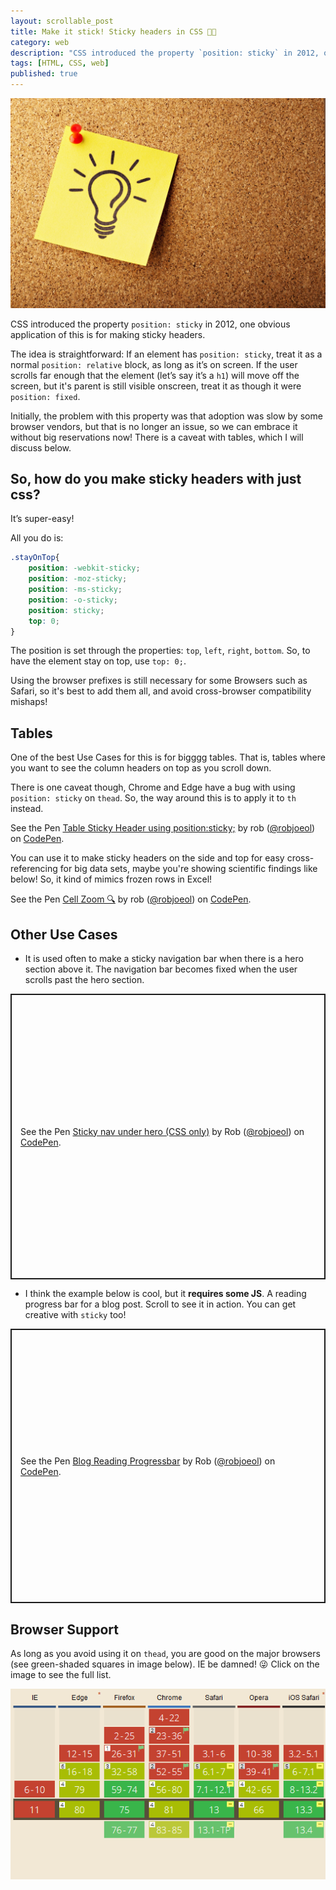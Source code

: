 ```yaml
---
layout: scrollable_post
title: Make it stick! Sticky headers in CSS 🦎🔝
category: web
description: "CSS introduced the property `position: sticky` in 2012, one obvious application of this is for making sticky headers."
tags: [HTML, CSS, web]
published: true
---
```

![banner image of sticky post-it](/assets/img/blog/2018-07-31-sticky-headers/banner.jpg)

CSS introduced the property `position: sticky` in 2012, one obvious application of this is for making sticky headers. 

The idea is straightforward: If an element has `position: sticky`, treat it as a normal `position: relative` block, as long as it’s on screen. If the user scrolls far enough that the element (let’s say it’s a `h1`) will move off the screen, but it's parent is still visible onscreen, treat it as though it were `position: fixed`. 

Initially, the problem with this property was that adoption was slow by some browser vendors, but that is no longer an issue, so we can embrace it without big reservations now! There is a caveat with tables, which I will discuss below.

## So, how do you make sticky headers with just css?

It’s super-easy! 

All you do is:

```css
.stayOnTop{
    position: -webkit-sticky;
    position: -moz-sticky;
    position: -ms-sticky;
    position: -o-sticky;
    position: sticky;
    top: 0;
}
```
The position is set through the properties: `top`, `left`, `right`, `bottom`. So, to have the element stay on top, use `top: 0;`. 

Using the browser prefixes is still necessary for some Browsers such as Safari, so it's best to add them all, and avoid cross-browser compatibility mishaps!

## Tables

One of the best Use Cases for this is for bigggg tables. That is, tables where you want to see the column headers on top as you scroll down.

There is one caveat though, Chrome and Edge have a bug with using `position: sticky` on `thead`. So, the way around this is to apply it to `th` instead.

<p data-height="500" data-theme-id="0" data-slug-hash="MBvLLZ" data-default-tab="result" data-user="robjoeol" data-pen-title="Table Sticky Header using position:sticky;" class="codepen">See the Pen <a href="https://codepen.io/robjoeol/pen/MBvLLZ/">Table Sticky Header using position:sticky;</a> by rob (<a href="https://codepen.io/robjoeol">@robjoeol</a>) on <a href="https://codepen.io">CodePen</a>.</p>
<script async src="https://static.codepen.io/assets/embed/ei.js"></script>

You can use it to make sticky headers on the side and top for easy cross-referencing for big data sets, maybe you're showing scientific findings like below! So, it kind of mimics frozen rows in Excel!

<p data-height="417" data-theme-id="0" data-slug-hash="KBQbNG" data-default-tab="result" data-user="robjoeol" data-pen-title="Cell Zoom 🔍" class="codepen">See the Pen <a href="https://codepen.io/robjoeol/pen/KBQbNG/">Cell Zoom 🔍</a> by rob (<a href="https://codepen.io/robjoeol">@robjoeol</a>) on <a href="https://codepen.io">CodePen</a>.</p>


## Other Use Cases

- It is used often to make a sticky navigation bar when there is a hero section above it. The navigation bar becomes fixed when the user scrolls past the hero section.

<p class="codepen" data-height="457" data-theme-id="light" data-default-tab="result" data-user="robjoeol" data-slug-hash="pojgrXz" style="height: 457px; box-sizing: border-box; display: flex; align-items: center; justify-content: center; border: 2px solid; margin: 1em 0; padding: 1em;" data-pen-title="Sticky nav under hero (CSS only)">
  <span>See the Pen <a href="https://codepen.io/robjoeol/pen/pojgrXz">
  Sticky nav under hero (CSS only)</a> by Rob (<a href="https://codepen.io/robjoeol">@robjoeol</a>)
  on <a href="https://codepen.io">CodePen</a>.</span>
</p>


- I think the example below is cool, but it **requires some JS**. A reading progress bar for a blog post. Scroll to see it in action. You can get creative with `sticky` too!

<p class="codepen" data-height="439" data-theme-id="light" data-default-tab="result" data-user="robjoeol" data-slug-hash="bGVpePR" style="height: 439px; box-sizing: border-box; display: flex; align-items: center; justify-content: center; border: 2px solid; margin: 1em 0; padding: 1em;" data-pen-title="Blog Reading Progressbar">
  <span>See the Pen <a href="https://codepen.io/robjoeol/pen/bGVpePR">
  Blog Reading Progressbar</a> by Rob (<a href="https://codepen.io/robjoeol">@robjoeol</a>)
  on <a href="https://codepen.io">CodePen</a>.</span>
</p>


## Browser Support

As long as you avoid using it on `thead`, you are good on the major browsers (see green-shaded squares in image below). IE be damned! 😜 Click on the image to see the full list.

<a href="https://caniuse.com/#feat=css-sticky"><img src="/assets/img/blog/2018-07-31-sticky-headers/caniuse.png" alt="browser support for position sticky"/></a>
